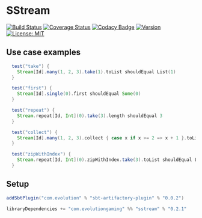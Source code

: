 # SStream
[![Build Status](https://github.com/evolution-gaming/sstream/workflows/CI/badge.svg)](https://github.com/evolution-gaming/sstream/actions?query=workflow%3ACI)
[![Coverage Status](https://coveralls.io/repos/evolution-gaming/sstream/badge.svg)](https://coveralls.io/r/evolution-gaming/sstream)
[![Codacy Badge](https://app.codacy.com/project/badge/Grade/6ceee024f5c94cfa814e95675c77f2a9)](https://app.codacy.com/gh/evolution-gaming/sstream/dashboard?utm_source=gh&utm_medium=referral&utm_content=&utm_campaign=Badge_grade)
[![Version](https://img.shields.io/badge/version-click-blue)](https://evolution.jfrog.io/artifactory/api/search/latestVersion?g=com.evolutiongaming&a=sstream_2.13&repos=public)
[![License: MIT](https://img.shields.io/badge/License-MIT-yellowgreen.svg)](https://opensource.org/licenses/MIT)

## Use case examples

```scala
  test("take") {
    Stream[Id].many(1, 2, 3).take(1).toList shouldEqual List(1)
  }

  test("first") {
    Stream[Id].single(0).first shouldEqual Some(0)
  }

  test("repeat") {
    Stream.repeat[Id, Int](0).take(3).length shouldEqual 3
  }

  test("collect") {
    Stream[Id].many(1, 2, 3).collect { case x if x >= 2 => x + 1 }.toList shouldEqual List(3, 4)
  }

  test("zipWithIndex") {
    Stream.repeat[Id, Int](0).zipWithIndex.take(3).toList shouldEqual List((0, 0), (0, 1), (0, 2))
  }
```

## Setup

```scala
addSbtPlugin("com.evolution" % "sbt-artifactory-plugin" % "0.0.2")

libraryDependencies += "com.evolutiongaming" %% "sstream" % "0.2.1"
```
